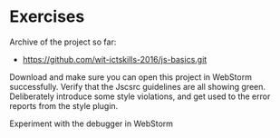 # Exercises

Archive of the project so far:

- <https://github.com/wit-ictskills-2016/js-basics.git>

Download and make sure you can open this project in WebStorm successfully. Verify that the Jscsrc guidelines are all showing green. Deliberately introduce some style violations, and get used to the error reports from the style plugin.

Experiment with the debugger in WebStorm